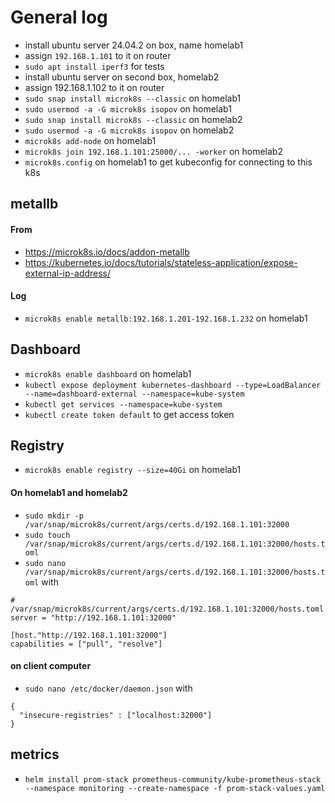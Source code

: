 # General log
- install ubuntu server 24.04.2 on box, name homelab1
- assign `192.168.1.101` to it on router
- `sudo apt install iperf3` for tests
- install ubuntu server on second box, homelab2
- assign 192.168.1.102 to it on router
- `sudo snap install microk8s --classic` on homelab1
- `sudo usermod -a -G microk8s isopov` on homelab1
- `sudo snap install microk8s --classic` on homelab2
- `sudo usermod -a -G microk8s isopov` on homelab2
- `microk8s add-node` on homelab1
- `microk8s join 192.168.1.101:25000/... -worker` on homelab2
- `microk8s.config` on homelab1 to get kubeconfig for connecting to this k8s
## metallb
#### From 
- https://microk8s.io/docs/addon-metallb 
- https://kubernetes.io/docs/tutorials/stateless-application/expose-external-ip-address/
#### Log
- `microk8s enable metallb:192.168.1.201-192.168.1.232` on homelab1
## Dashboard
- `microk8s enable dashboard` on homelab1
- `kubectl expose deployment kubernetes-dashboard --type=LoadBalancer --name=dashboard-external --namespace=kube-system`
- `kubectl get services --namespace=kube-system`
- `kubectl create token default` to get access token
## Registry
- `microk8s enable registry --size=40Gi` on homelab1
#### On homelab1 and homelab2
- `sudo mkdir -p /var/snap/microk8s/current/args/certs.d/192.168.1.101:32000`
- `sudo touch /var/snap/microk8s/current/args/certs.d/192.168.1.101:32000/hosts.toml`
- `sudo nano /var/snap/microk8s/current/args/certs.d/192.168.1.101:32000/hosts.toml` with
``` 
# /var/snap/microk8s/current/args/certs.d/192.168.1.101:32000/hosts.toml
server = "http://192.168.1.101:32000"

[host."http://192.168.1.101:32000"]
capabilities = ["pull", "resolve"]
```
#### on client computer
- `sudo nano /etc/docker/daemon.json` with
```
{
  "insecure-registries" : ["localhost:32000"]
}
```
## metrics
- `helm install prom-stack prometheus-community/kube-prometheus-stack --namespace monitoring --create-namespace -f prom-stack-values.yaml`